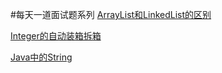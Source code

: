 #每天一道面试题系列
[ArrayList和LinkedList的区别](https://github.com/YoungBear/InterviewEveryday/blob/master/ArrayList_LinkedList.md)

[Integer的自动装箱拆箱](https://github.com/YoungBear/InterviewEveryday/blob/master/IntegerAutoboxing.md)

[Java中的String](https://github.com/YoungBear/InterviewEveryday/blob/master/StringLearn.md)